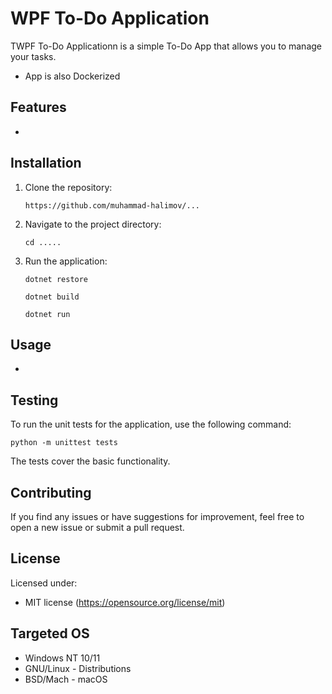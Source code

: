 # WPF To-Do Application

TWPF To-Do Applicationn is a simple To-Do App that allows you to manage your tasks.
- App is also Dockerized

## Features

- 

## Installation

1. Clone the repository:
   ```
   https://github.com/muhammad-halimov/...
   ```
2. Navigate to the project directory:
   ```
   cd .....
   ```
3. Run the application:
   ```
   dotnet restore
   ```
   ```
   dotnet build
   ```
   ```
   dotnet run
   ```

## Usage

- 

## Testing

To run the unit tests for the application, use the following command:

   ```
   python -m unittest tests
   ```

The tests cover the basic functionality.

## Contributing

If you find any issues or have suggestions for improvement, feel free to open a new issue or submit a pull request.

## License

Licensed under:

* MIT license (https://opensource.org/license/mit)

## Targeted OS

- Windows NT 10/11
- GNU/Linux - Distributions
- BSD/Mach - macOS
